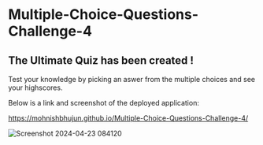 # Multiple-Choice-Questions-Challenge-4

## The Ultimate Quiz has been created !

Test your knowledge by picking an aswer from the multiple choices and see your highscores.

Below is a link and screenshot of the deployed application:

https://mohnishbhujun.github.io/Multiple-Choice-Questions-Challenge-4/

![Screenshot 2024-04-23 084120](https://github.com/MohnishBhujun/Multiple-Choice-Questions-Challenge-4/assets/149837818/cf582f62-ac90-45ca-9c95-2ce65a1634e5)
